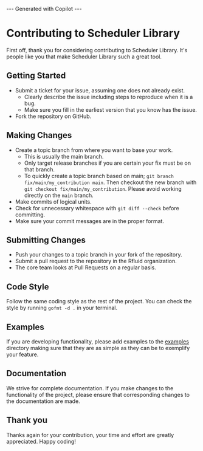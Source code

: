 --- Generated with Copilot ---

# Contributing to Scheduler Library

First off, thank you for considering contributing to Scheduler Library. It's people like you that make Scheduler Library such a great tool.

## Getting Started

- Submit a ticket for your issue, assuming one does not already exist.
  - Clearly describe the issue including steps to reproduce when it is a bug.
  - Make sure you fill in the earliest version that you know has the issue.
- Fork the repository on GitHub.

## Making Changes

- Create a topic branch from where you want to base your work.
  - This is usually the main branch.
  - Only target release branches if you are certain your fix must be on that branch.
  - To quickly create a topic branch based on main; `git branch fix/main/my_contribution main`. Then checkout the new branch with `git checkout fix/main/my_contribution`. Please avoid working directly on the `main` branch.
- Make commits of logical units.
- Check for unnecessary whitespace with `git diff --check` before committing.
- Make sure your commit messages are in the proper format.

## Submitting Changes

- Push your changes to a topic branch in your fork of the repository.
- Submit a pull request to the repository in the Rfluid organization.
- The core team looks at Pull Requests on a regular basis.

## Code Style

Follow the same coding style as the rest of the project. You can check the style by running `gofmt -d .` in your terminal.

## Examples

If you are developing functionality, please add examples to the [examples](examples) directory making sure that they are as simple as they can be to exemplify your feature.

## Documentation

We strive for complete documentation. If you make changes to the functionality of the project, please ensure that corresponding changes to the documentation are made.

## Thank you

Thanks again for your contribution, your time and effort are greatly appreciated. Happy coding!
